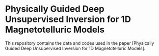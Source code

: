# Physically Guided Deep Unsupervised Inversion  for 1D Magnetotelluric Models
This repository contains the data and codes used in the paper [Physically Guided Deep Unsupervised Inversion for 1D
Magnetotelluric Models]. 
